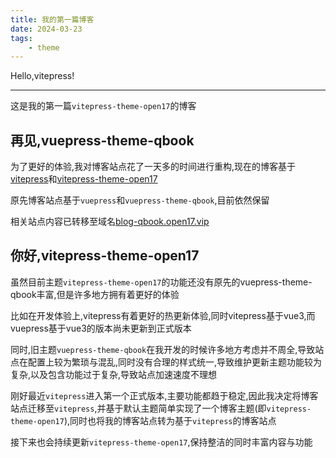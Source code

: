 ```yaml
---
title: 我的第一篇博客
date: 2024-03-23
tags:
    - theme
---
```


Hello,vitepress!

---

这是我的第一篇`vitepress-theme-open17`的博客


## 再见,vuepress-theme-qbook

为了更好的体验,我对博客站点花了一天多的时间进行重构,现在的博客基于[vitepress](https://vitepress.dev/)和[vitepress-theme-open17](https://github.com/open17/vitepress-theme-open17)

原先博客站点基于`vuepress`和`vuepress-theme-qbook`,目前依然保留

相关站点内容已转移至域名[blog-qbook.open17.vip](https://blog-qbook.open17.vip)

## 你好,vitepress-theme-open17

虽然目前主题`vitepress-theme-open17`的功能还没有原先的vuepress-theme-qbook丰富,但是许多地方拥有着更好的体验

比如在开发体验上,vitepress有着更好的热更新体验,同时vitepress基于vue3,而vuepress基于vue3的版本尚未更新到正式版本  

同时,旧主题`vuepress-theme-qbook`在我开发的时候许多地方考虑并不周全,导致站点在配置上较为繁琐与混乱,同时没有合理的样式统一,导致维护更新主题功能较为复杂,以及包含功能过于复杂,导致站点加速速度不理想

刚好最近`vitepress`进入第一个正式版本,主要功能都趋于稳定,因此我决定将博客站点迁移至`vitepress`,并基于默认主题简单实现了一个博客主题(即`vitepress-theme-open17`),同时也将我的博客站点转为基于`vitepress`的博客站点

接下来也会持续更新`vitepress-theme-open17`,保持整洁的同时丰富内容与功能


